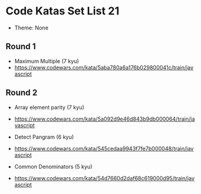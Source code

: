 # Code Katas Set List 21

- Theme: None

## Round 1

- Maximum Multiple (7 kyu)
- https://www.codewars.com/kata/5aba780a6a176b029800041c/train/javascript

## Round 2

- Array element parity (7 kyu)
- https://www.codewars.com/kata/5a092d9e46d843b9db000064/train/javascript

- Detect Pangram (6 kyu)
- https://www.codewars.com/kata/545cedaa9943f7fe7b000048/train/javascript

- Common Denominators (5 kyu)
- https://www.codewars.com/kata/54d7660d2daf68c619000d95/train/javascript
